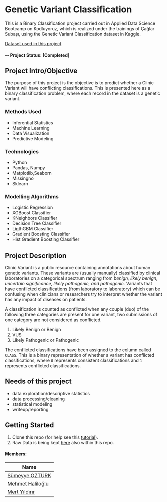 # Genetic Variant Classification
This is a Binary Classification project carried out in Applied Data Science Bootcamp on Kodluyoruz, which is realized under the trainings of Çağlar Subaşı, using the Genetic Variant Classification dataset in Kaggle.

[Dataset used in this project](https://www.kaggle.com/kevinarvai/clinvar-conflicting)

#### -- Project Status: [Completed]

## Project Intro/Objective
The purpose of this project is the objective is to predict whether a Clinic Variant will have conflicting classifications. This is presented here as a binary classification problem, where each record in the dataset is a genetic variant.

### Methods Used
* Inferential Statistics
* Machine Learning
* Data Visualization
* Predictive Modeling


### Technologies
* Python
* Pandas, Numpy
* Matplotlib,Seaborn
* Missingno
* Sklearn

### Modelling Algorithms
* Logistic Regression
* XGBoost Classifier
* KNeighbors Classifier
* Decision Tree Classifier
* LigthGBM Classifier
* Gradient Boosting Classifier
* Hist Gradient Boosting Classifier

## Project Description
Clinic Variant is a public resource containing annotations about human genetic variants. These variants are (usually manually) classified by clinical laboratories on a categorical spectrum ranging from *benign, likely benign, uncertain significance, likely pathogenic, and pathogenic.* Variants that have conflicted classifications (from laboratory to laboratory) which can be confusing when clinicians or researchers try to interpret whether the variant has any impact of diseases on patients.

A classification is counted as conflicted when any couple (duo) of the following three categories are present for one variant, two submissions of one category are not considered as conflicted.

1. Likely Benign or Benign
2. VUS
3. Likely Pathogenic or Pathogenic

The conflicted classifications have been assigned to the column called `CLASS`. This is a binary representation of whether a variant has conflicted classifications, where `0` represents consistent classifications and `1` represents conflicted classifications.

## Needs of this project

- data exploration/descriptive statistics
- data processing/cleaning
- statistical modeling
- writeup/reporting

## Getting Started

1. Clone this repo (for help see this [tutorial](https://help.github.com/articles/cloning-a-repository/)).
2. Raw Data is being kept [here](https://www.kaggle.com/kevinarvai/clinvar-conflicting) also within this repo.


#### Members:

|Name     |
|---------|
|[Sümeyye ÖZTÜRK](https://github.com/sumeyyeozturkk)
|[Mehmet Haliloğlu](https://github.com/mehmethaliloglu)
|[Mert Yıldırır](https://github.com/mertyldrr)
